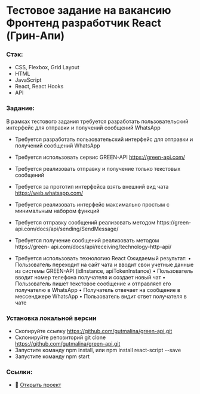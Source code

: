 # Тестовое задание на вакансию Фронтенд разработчик React (Грин-Апи)

### Стэк:
* CSS, Flexbox, Grid Layout
* HTML
* JavaScript
* React, React Hooks
* API

### Задание:
В рамках тестового задания требуется разработать пользовательский интерфейс для
отправки и получений сообщений WhatsApp

* Требуется разработать пользовательский интерфейс для отправки и получений
сообщений WhatsApp
* Требуется использовать сервис GREEN-API https://green-api.com/
* Требуется реализовать отправку и получение только текстовых сообщений
* Требуется за прототип интерфейса взять внешний вид чата
https://web.whatsapp.com/
* Требуется реализовать интерфейс максимально простым с минимальным набором
функций

* Требуется отправку сообщений реализовать методом https://green-
api.com/docs/api/sending/SendMessage/

* Требуется получение сообщений реализовать методом https://green-
api.com/docs/api/receiving/technology-http-api/

* Требуется использовать технологию React
Ожидаемый результат:
• Пользователь переходит на сайт чата и вводит свои учетные данные из
системы GREEN-API (idInstance, apiTokenInstance)
• Пользователь вводит номер телефона получателя и создает новый чат
• Пользователь пишет текстовое сообщение и отправляет его получателю в
WhatsApp
• Получатель отвечает на сообщение в мессенджере WhatsApp
• Пользователь видит ответ получателя в чате

### Установка локальной версии
* Скопируйте ссылку https://github.com/gutmalina/green-api.git
* Склонируйте репозиторий git clone https://github.com/gutmalina/green-api.git
* Запустите команду npm install, или npm install react-script --save
* Запустите команду npm start

### Ссылки:
* :mag_right: [Открыть проект](https://gutmalina.github.io/green-api/)
